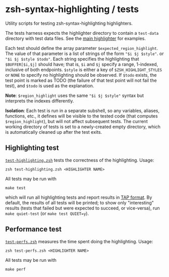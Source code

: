 zsh-syntax-highlighting / tests
===============================

Utility scripts for testing zsh-syntax-highlighting highlighters.

The tests harness expects the highlighter directory to contain a `test-data`
directory with test data files.
See the [main highlighter](../highlighters/main/test-data) for examples.

Each test should define the array parameter `$expected_region_highlight`.
The value of that parameter is a list of strings of the form  `"$i $j $style"`.
or `"$i $j $style $todo"`.
Each string specifies the highlighting that `$BUFFER[$i,$j]` should have;
that is, `$i` and `$j` specify a range, 1-indexed, inclusive of both endpoints.
`$style` is either a key of `$ZSH_HIGHLIGHT_STYLES` or `NONE` to specify no
highlighting should be observed.
If `$todo` exists, the test point is marked as TODO (the failure of that test
point will not fail the test), and `$todo` is used as the explanation.

**Note**: `$region_highlight` uses the same `"$i $j $style"` syntax but
interprets the indexes differently.

**Isolation**: Each test is run in a separate subshell, so any variables,
aliases, functions, etc., it defines will be visible to the tested code (that
computes `$region_highlight`), but will not affect subsequent tests.  The
current working directory of tests is set to a newly-created empty directory,
which is automatically cleaned up after the test exits.


Highlighting test
-----------------

[`test-highlighting.zsh`](tests/test-highlighting.zsh) tests the correctness of
the highlighting. Usage:

    zsh test-highlighting.zsh <HIGHLIGHTER NAME>

All tests may be run with

    make test

which will run all highlighting tests and report results in [TAP format][TAP].
By default, the results of all tests will be printed; to show only "interesting"
results (tests that failed but were expected to succeed, or vice-versa), run
`make quiet-test` (or `make test QUIET=y`).

[TAP]: http://testanything.org/


Performance test
----------------

[`test-perfs.zsh`](tests/test-perfs.zsh) measures the time spent doing the
highlighting. Usage:

    zsh test-perfs.zsh <HIGHLIGHTER NAME>

All tests may be run with

    make perf
